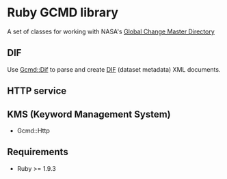 # Ruby GCMD library
A set of classes for working with NASA's [Global Change Master Directory](http://gcmd.gsfc.nasa.gov/)

## DIF
Use [Gcmd::Dif]() to parse and create [DIF](http://gcmd.gsfc.nasa.gov/User/difguide/) (dataset metadata) XML documents. 

## HTTP service

## KMS (Keyword Management System)
* Gcmd::Http
## 


## Requirements
* Ruby >= 1.9.3